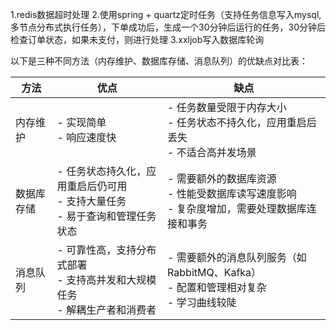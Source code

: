 1.redis数据超时处理
2.使用spring + quartz定时任务（支持任务信息写入mysql,多节点分布式执行任务），下单成功后，生成一个30分钟后运行的任务，30分钟后检查订单状态，如果未支付，则进行处理
3.xxljob写入数据库轮询


以下是三种不同方法（内存维护、数据库存储、消息队列）的优缺点对比表：

| 方法    | 优点                                              | 缺点                                                         |
| ----- | ----------------------------------------------- | ---------------------------------------------------------- |
| 内存维护  | - 实现简单<br>- 响应速度快<br>                           | - 任务数量受限于内存大小<br>- 任务状态不持久化，应用重启后丢失<br>- 不适合高并发场景          |
| 数据库存储 | - 任务状态持久化，应用重启后仍可用<br>- 支持大量任务<br>- 易于查询和管理任务状态 | - 需要额外的数据库资源<br>- 性能受数据库读写速度影响<br>- 复杂度增加，需要处理数据库连接和事务     |
| 消息队列  | - 可靠性高，支持分布式部署<br>- 支持高并发和大规模任务<br>- 解耦生产者和消费者  | - 需要额外的消息队列服务（如 RabbitMQ、Kafka）<br>- 配置和管理相对复杂<br>- 学习曲线较陡 |

